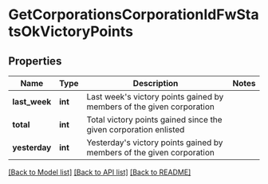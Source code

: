 # GetCorporationsCorporationIdFwStatsOkVictoryPoints

## Properties
Name | Type | Description | Notes
------------ | ------------- | ------------- | -------------
**last_week** | **int** | Last week&#39;s victory points gained by members of the given corporation | 
**total** | **int** | Total victory points gained since the given corporation enlisted | 
**yesterday** | **int** | Yesterday&#39;s victory points gained by members of the given corporation | 

[[Back to Model list]](../README.md#documentation-for-models) [[Back to API list]](../README.md#documentation-for-api-endpoints) [[Back to README]](../README.md)


